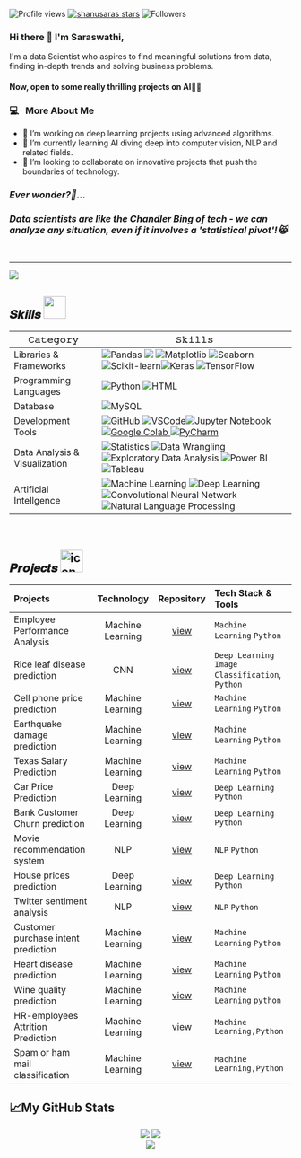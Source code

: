![Profile views](https://komarev.com/ghpvc/?username=shanusaras&style=for-the-badge&color=0077B5)
[![shanusaras stars](https://img.shields.io/github/stars/shanusaras?color=2F4F4F&style=for-the-badge&logo=https://github.com/shanusaras/repo/raw/main/path/to/your/image.png)](https://github.com/shanusaras?tab=repositories&sort=stargazers)
![Followers](https://img.shields.io/github/followers/shanusaras?style=for-the-badge&color=0077B5 )

### Hi there 👋 I'm Saraswathi,

<!--<h2> Hi there! 👋 i'm Saraswathi.</h2> -->

I'm a data Scientist who aspires to find meaningful solutions from data, finding in-depth trends and solving business problems.

#### Now, open to some really thrilling projects on AI👩‍💻

<h3>  💻 &nbsp; More About Me </h3>

- 🔭 I’m working on deep learning projects using advanced algorithms.
- 🌱 I’m currently learning AI diving deep into computer vision, NLP and related fields.
- 👯 I’m looking to collaborate on innovative projects that push the boundaries of technology.

<h3><b><i>Ever wonder?💬...</b></i></h3>
<h3><b><i>Data scientists are like the Chandler Bing of tech - we can analyze any situation, even if it involves a 'statistical pivot'!😹</b></i></h3>

<!--- ------------------------------------------------------------------------------------------------------------------------------------------------------ -->
<!--- -- Activity Graph ------------------------------------------------------------------------------------------------------------------------------------ -->
<!--- ------------------------------------------------------------------------------------------------------------------------------------------------------ -->


<br>
<hr>

<img src="https://github-readme-activity-graph.vercel.app/graph?username=shanusaras&bg_color=161b22&color=ffffff&line=d5d5d5&point=a76c6c&area=true&hide_border=true&hide_title=true" />


## 𝑺𝒌𝒊𝒍𝒍𝒔 <img src='https://user-images.githubusercontent.com/74038190/206662607-d9e7591e-bbf9-42f9-9386-29efc927bc16.gif' width="40">

| 𝙲𝚊𝚝𝚎𝚐𝚘𝚛𝚢       | 𝚂𝚔𝚒𝚕𝚕𝚜        |
|-----------------|---------------|
| Libraries & Frameworks| ![Pandas](https://img.shields.io/badge/Pandas-150458?style=for-the-badge&logo=pandas&logoColor=white) <img src="https://img.shields.io/badge/NumPy-013243?style=for-the-badge&logo=numpy&logoColor=white" /> ![Matplotlib](https://img.shields.io/badge/Matplotlib-3776AB?style=for-the-badge&logo=matplotlib&logoColor=white) ![Seaborn](https://img.shields.io/badge/Seaborn-4EABE1?style=for-the-badge&logo=seaborn&logoColor=white) ![Scikit-learn](https://img.shields.io/badge/Scikit%20learn-F7931E?style=for-the-badge&logo=scikit-learn&logoColor=white)![Keras](https://img.shields.io/badge/Keras-D00000?style=for-the-badge&logo=keras&logoColor=white) ![TensorFlow](https://img.shields.io/badge/TensorFlow-FF6F00?style=for-the-badge&logo=tensorflow&logoColor=white) | 
| Programming  Languages  | ![Python](https://img.shields.io/badge/Python-3776AB?style=for-the-badge&logo=python&logoColor=white) ![HTML](https://img.shields.io/badge/HTML-E34F26?style=for-the-badge&logo=html5&logoColor=white) |
| Database |  ![MySQL](https://img.shields.io/badge/MySQL-4479A1?style=for-the-badge&logo=mysql&logoColor=white) |
| Development Tools|  <a href="https://github.com/shanusaras">![GitHub](https://img.shields.io/badge/GitHub-181717?style=for-the-badge&logo=github&logoColor=white) ![VSCode](https://img.shields.io/badge/Visual%20Studio%20Code-007ACC?style=for-the-badge&logo=visual-studio-code&logoColor=white)![Jupyter Notebook](https://img.shields.io/badge/Jupyter%20Notebook-F37626?style=for-the-badge&logo=jupyter&logoColor=white) ![Google Colab](https://img.shields.io/badge/Google%20Colab-F9AB00?style=for-the-badge&logo=google-colab&logoColor=white) ![PyCharm](https://img.shields.io/badge/PyCharm-000000?style=for-the-badge&logo=pycharm&logoColor=white)  |
| Data Analysis & Visualization | ![Statistics](https://img.shields.io/badge/Statistics-2E8B57?style=for-the-badge&logoColor=white) ![Data Wrangling](https://img.shields.io/badge/Data%20Wrangling-FFD700?style=for-the-badge&logoColor=white) ![Exploratory Data Analysis](https://img.shields.io/badge/EDA-FFA500?style=for-the-badge&logoColor=white) ![Power BI](https://img.shields.io/badge/Power%20BI-F2C811?style=for-the-badge&logo=power-bi&logoColor=black) ![Tableau](https://img.shields.io/badge/Tableau-20232A?style=for-the-badge&logo=Tableau&logoColor=white) |
| Artificial Intellgence | ![Machine Learning](https://img.shields.io/badge/Machine%20Learning-6D4A8E?style=for-the-badge&logoColor=white) ![Deep Learning](https://img.shields.io/badge/Deep%20Learning-FF6F00?style=for-the-badge&logoColor=white) ![Convolutional Neural Network](https://img.shields.io/badge/CNN-336791?style=for-the-badge&logoColor=white) ![Natural Language Processing](https://img.shields.io/badge/NLP-4B8BBE?style=for-the-badge&logoColor=white)  |
<br>

<!--- ------------------------------------------------------------------------------------------------------------------------------------------------------ -->
<!--- -- Projects Section ---------------------------------------------------------------------------------------------------------------------------------- -->
<!--- ------------------------------------------------------------------------------------------------------------------------------------------------------ -->


## 𝑷𝒓𝒐𝒋𝒆𝒄𝒕𝒔 <img src="https://user-images.githubusercontent.com/74038190/221857969-f37e1717-1470-4fe4-abb5-88b334cf64ea.png" alt="icon of todo list" width="40" />

| Projects | Technology | Repository | Tech Stack & Tools |
|:---------|:----------:|:----------:|:-------------------|
| Employee Performance Analysis | Machine Learning |[view](https://github.com/shanusaras/Employees_performance_analysis.git) |`Machine Learning`  `Python`  |
| Rice leaf disease prediction  | CNN |[view](https://github.com/shanusaras/Rice_leaf_disease_prediction.git) |`Deep Learning`  `Image Classification`, `Python`|
| Cell phone price prediction | Machine Learning | [view](https://github.com/shanusaras/Capstone_Projects.git) |`Machine Learning`  `Python`|
| Earthquake damage prediction | Machine Learning | [view](https://github.com/shanusaras/Capstone_Projects.git) |`Machine Learning`  `Python`|
| Texas Salary Prediction | Machine Learning | [view](https://github.com/shanusaras/Capstone_Projects.git) |`Machine Learning`  `Python`| 
| Car Price Prediction | Deep Learning | [view](https://github.com/shanusaras/Deep_Learning_projects.git)|`Deep Learning`  `Python`  |
| Bank Customer Churn prediction | Deep Learning  | [view](https://github.com/shanusaras/Deep_Learning_projects.git) |`Deep Learning`  `Python`  |
| Movie recommendation system  | NLP | [view](https://github.com/shanusaras/Movie_recommendation_system.git) |`NLP`  `Python`| 
|  House prices prediction  | Deep Learning   | [view](https://github.com/shanusaras/House_prices_prediction.git) |`Deep Learning`  `Python`|
| Twitter sentiment analysis  | NLP  | [view](https://github.com/shanusaras/Twitter_sentiment_analysis.git) |`NLP`  `Python`|
| Customer purchase intent prediction | Machine Learning  | [view](https://github.com/shanusaras/Bank_customers_purchase_prediction.git) |`Machine Learning`  `Python`|
| Heart disease prediction | Machine Learning | [view](https://github.com/shanusaras/heart_diseases_prediction.git) |`Machine Learning`  `Python` | 
| Wine quality prediction | Machine Learning | [view](https://github.com/shanusaras/wine_quality_prediction.git) |`Machine Learning` `python`  | 
| HR-employees Attrition Prediction | Machine Learning  | [view](https://github.com/shanusaras/HR_employees_attrition_prediction.git) |`Machine Learning,Python`  |
| Spam or ham mail classification | Machine Learning  | [view](https://github.com/shanusaras/spam_or_ham_mail_classification.git) |`Machine Learning,Python`  |

## 📈My GitHub Stats

<div  align=center>
 
![](https://github-readme-stats.vercel.app/api?username=shanusaras&show_icons=true&theme=merko)
![](https://github-readme-streak-stats.herokuapp.com/?user=shanusaras&theme=merko)<br/>
![](https://github-readme-stats.vercel.app/api/top-langs/?username=shanusaras&theme=merko&layout=compact)

</div>

<br/>
